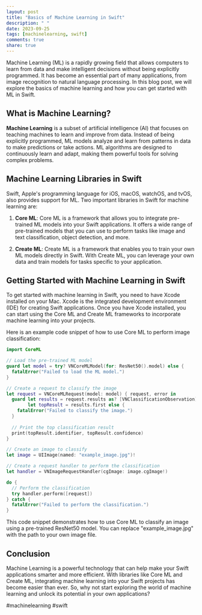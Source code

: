```yaml
---
layout: post
title: "Basics of Machine Learning in Swift"
description: " "
date: 2023-09-25
tags: [machinelearning, swift]
comments: true
share: true
---
```


Machine Learning (ML) is a rapidly growing field that allows computers to learn from data and make intelligent decisions without being explicitly programmed. It has become an essential part of many applications, from image recognition to natural language processing. In this blog post, we will explore the basics of machine learning and how you can get started with ML in Swift.

## What is Machine Learning?

**Machine Learning** is a subset of artificial intelligence (AI) that focuses on teaching machines to learn and improve from data. Instead of being explicitly programmed, ML models analyze and learn from patterns in data to make predictions or take actions. ML algorithms are designed to continuously learn and adapt, making them powerful tools for solving complex problems.

## Machine Learning Libraries in Swift

Swift, Apple's programming language for iOS, macOS, watchOS, and tvOS, also provides support for ML. Two important libraries in Swift for machine learning are:

1. **Core ML**: Core ML is a framework that allows you to integrate pre-trained ML models into your Swift applications. It offers a wide range of pre-trained models that you can use to perform tasks like image and text classification, object detection, and more.

2. **Create ML**: Create ML is a framework that enables you to train your own ML models directly in Swift. With Create ML, you can leverage your own data and train models for tasks specific to your application.

## Getting Started with Machine Learning in Swift

To get started with machine learning in Swift, you need to have Xcode installed on your Mac. Xcode is the integrated development environment (IDE) for creating Swift applications. Once you have Xcode installed, you can start using the Core ML and Create ML frameworks to incorporate machine learning into your projects.

Here is an example code snippet of how to use Core ML to perform image classification:

```swift
import CoreML

// Load the pre-trained ML model
guard let model = try? VNCoreMLModel(for: ResNet50().model) else {
  fatalError("Failed to load the ML model.")
}

// Create a request to classify the image
let request = VNCoreMLRequest(model: model) { request, error in
  guard let results = request.results as? [VNClassificationObservation],
        let topResult = results.first else {
    fatalError("Failed to classify the image.")
  }
  
  // Print the top classification result
  print(topResult.identifier, topResult.confidence)
}

// Create an image to classify
let image = UIImage(named: "example_image.jpg")!

// Create a request handler to perform the classification
let handler = VNImageRequestHandler(cgImage: image.cgImage!)

do {
  // Perform the classification
  try handler.perform([request])
} catch {
  fatalError("Failed to perform the classification.")
}
```

This code snippet demonstrates how to use Core ML to classify an image using a pre-trained ResNet50 model. You can replace "example_image.jpg" with the path to your own image file.

## Conclusion

Machine Learning is a powerful technology that can help make your Swift applications smarter and more efficient. With libraries like Core ML and Create ML, integrating machine learning into your Swift projects has become easier than ever. So, why not start exploring the world of machine learning and unlock its potential in your own applications?

#machinelearning #swift